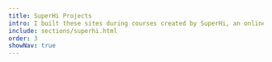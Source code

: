 ```yaml
---
title: SuperHi Projects
intro: I built these sites during courses created by SuperHi, an online creative and technology education startup. They represent some of the skills I have developed and technologies I’m interested in.
include: sections/superhi.html
order: 3
showNav: true
---
```

